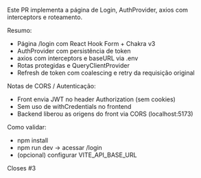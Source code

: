 ﻿Este PR implementa a página de Login, AuthProvider, axios com interceptors e roteamento.

Resumo:
- Página /login com React Hook Form + Chakra v3
- AuthProvider com persistência de token
- axios com interceptors e baseURL via .env
- Rotas protegidas e QueryClientProvider
- Refresh de token com coalescing e retry da requisição original

Notas de CORS / Autenticação:
- Front envia JWT no header Authorization (sem cookies)
- Sem uso de withCredentials no frontend
- Backend liberou as origens do front via CORS (localhost:5173)

Como validar:
- npm install
- npm run dev -> acessar /login
- (opcional) configurar VITE_API_BASE_URL

Closes #3
